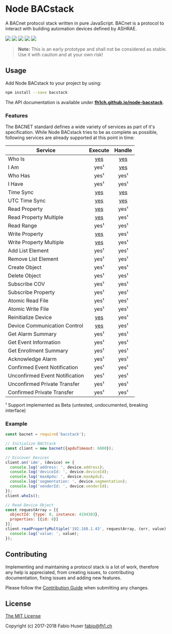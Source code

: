 # Node BACstack

A BACnet protocol stack written in pure JavaScript. BACnet is a protocol to
interact with building automation devices defined by ASHRAE.

[![](https://badge.fury.io/js/bacstack.svg)](http://badge.fury.io/js/bacstack)
[![](https://travis-ci.org/fh1ch/node-bacstack.svg?branch=master)](https://travis-ci.org/fh1ch/node-bacstack)
[![](https://coveralls.io/repos/fh1ch/node-bacstack/badge.svg?branch=master)](https://coveralls.io/r/fh1ch/node-bacstack?branch=master)
[![](https://codeclimate.com/github/fh1ch/node-bacstack/badges/gpa.svg)](https://codeclimate.com/github/fh1ch/node-bacstack)
[![](https://david-dm.org/fh1ch/node-bacstack/status.svg)](https://david-dm.org/fh1ch/node-bacstack)

> **Note:** This is an early prototype and shall not be considered as stable.
> Use it with caution and at your own risk!

## Usage

Add Node BACstack to your project by using:

``` sh
npm install --save bacstack
```

The API documentation is available under **[fh1ch.github.io/node-bacstack](https://fh1ch.github.io/node-bacstack)**.

### Features

The BACNET standard defines a wide variety of services as part of it's
specification. While Node BACstack tries to be as complete as possible,
following services are already supported at this point in time:

| Service                        | Execute                                                                                | Handle                                                                        |
|--------------------------------|:--------------------------------------------------------------------------------------:|:-----------------------------------------------------------------------------:|
| Who Is                         | [yes](https://fh1ch.github.io/node-bacstack/bacstack.html#.whoIs)                      | [yes](https://fh1ch.github.io/node-bacstack/bacstack.html#.event:whoIs)       |
| I Am                           | yes¹                                                                                   | [yes](https://fh1ch.github.io/node-bacstack/bacstack.html#.event:iAm)         |
| Who Has                        | yes¹                                                                                   | yes¹                                                                          |
| I Have                         | yes¹                                                                                   | yes¹                                                                          |
| Time Sync                      | [yes](https://fh1ch.github.io/node-bacstack/bacstack.html#.timeSync)                   | [yes](https://fh1ch.github.io/node-bacstack/bacstack.html#.event:timeSync)    |
| UTC Time Sync                  | [yes](https://fh1ch.github.io/node-bacstack/bacstack.html#.timeSyncUTC)                | [yes](https://fh1ch.github.io/node-bacstack/bacstack.html#.event:timeSyncUTC) |
| Read Property                  | [yes](https://fh1ch.github.io/node-bacstack/bacstack.html#.readProperty)               | yes¹                                                                          |
| Read Property Multiple         | [yes](https://fh1ch.github.io/node-bacstack/bacstack.html#.readPropertyMultiple)       | yes¹                                                                          |
| Read Range                     | yes¹                                                                                   | yes¹                                                                          |
| Write Property                 | [yes](https://fh1ch.github.io/node-bacstack/bacstack.html#.writeProperty)              | yes¹                                                                          |
| Write Property Multiple        | [yes](https://fh1ch.github.io/node-bacstack/bacstack.html#.writePropertyMultiple)      | yes¹                                                                          |
| Add List Element               | yes¹                                                                                   | yes¹                                                                          |
| Remove List Element            | yes¹                                                                                   | yes¹                                                                          |
| Create Object                  | yes¹                                                                                   | yes¹                                                                          |
| Delete Object                  | yes¹                                                                                   | yes¹                                                                          |
| Subscribe COV                  | yes¹                                                                                   | yes¹                                                                          |
| Subscribe Property             | yes¹                                                                                   | yes¹                                                                          |
| Atomic Read File               | yes¹                                                                                   | yes¹                                                                          |
| Atomic Write File              | yes¹                                                                                   | yes¹                                                                          |
| Reinitialize Device            | [yes](https://fh1ch.github.io/node-bacstack/bacstack.html#.reinitializeDevice)         | yes¹                                                                          |
| Device Communication Control   | [yes](https://fh1ch.github.io/node-bacstack/bacstack.html#.deviceCommunicationControl) | yes¹                                                                          |
| Get Alarm Summary              | yes¹                                                                                   | yes¹                                                                          |
| Get Event Information          | yes¹                                                                                   | yes¹                                                                          |
| Get Enrollment Summary         | yes¹                                                                                   | yes¹                                                                          |
| Acknowledge Alarm              | yes¹                                                                                   | yes¹                                                                          |
| Confirmed Event Notification   | yes¹                                                                                   | yes¹                                                                          |
| Unconfirmed Event Notification | yes¹                                                                                   | yes¹                                                                          |
| Unconfirmed Private Transfer   | yes¹                                                                                   | yes¹                                                                          |
| Confirmed Private Transfer     | yes¹                                                                                   | yes¹                                                                          |

¹ Support implemented as Beta (untested, undocumented, breaking interface)

### Example

``` js
const bacnet = require('bacstack');

// Initialize BACStack
const client = new bacnet({apduTimeout: 6000});

// Discover Devices
client.on('iAm', (device) => {
  console.log('address: ', device.address);
  console.log('deviceId: ', device.deviceId);
  console.log('maxApdu: ', device.maxApdu);
  console.log('segmentation: ', device.segmentation);
  console.log('vendorId: ', device.vendorId);
});
client.whoIs();

// Read Device Object
const requestArray = [{
  objectId: {type: 8, instance: 4194303},
  properties: [{id: 8}]
}];
client.readPropertyMultiple('192.168.1.43', requestArray, (err, value) => {
  console.log('value: ', value);
});
```

## Contributing

Implementing and maintaining a protocol stack is a lot of work, therefore any
help is appreciated, from creating issues, to contributing documentation, fixing
issues and adding new features.

Please follow the [Contribution Guide](CONTRIBUTING.md) when submitting any
changes.

## License

[The MIT License](http://opensource.org/licenses/MIT)

Copyright (c) 2017-2018 Fabio Huser <fabio@fh1.ch>
